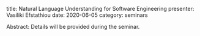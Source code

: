 title: Natural Language Understanding for Software Engineering
presenter: Vasiliki Efstathiou
date: 2020-06-05
category: seminars

Abstract: Details will be provided during the seminar.
